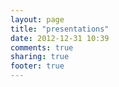 ```yaml
---
layout: page
title: "presentations"
date: 2012-12-31 10:39
comments: true
sharing: true
footer: true
---
```


